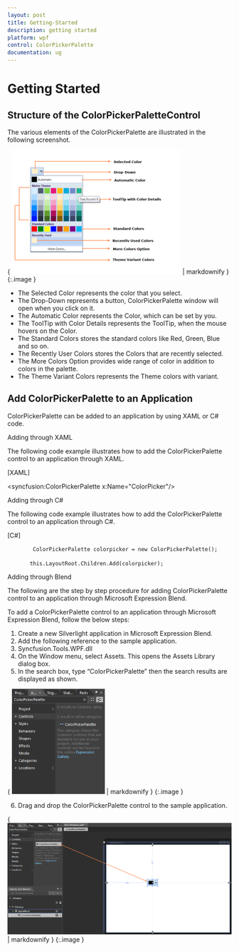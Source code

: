 ```yaml
---
layout: post
title: Getting-Started
description: getting started
platform: wpf
control: ColorPickerPalette
documentation: ug
---
```


# Getting Started

## Structure of the ColorPickerPaletteControl

The various elements of the ColorPickerPalette are illustrated in the following screenshot.

{ ![](Getting-Started_images/Getting-Started_img1.png) | markdownify }
{:.image }


* The Selected Color represents the color that you select.
* The Drop-Down represents a button, ColorPickerPalette window will open when you click on it.
* The Automatic Color represents the Color, which can be set by you.
* The ToolTip with Color Details represents the ToolTip, when the mouse hovers on the Color.
* The Standard Colors stores the standard colors like Red, Green, Blue and so on.
* The Recently User Colors stores the Colors that are recently selected.
* The More Colors Option provides wide range of color in addition to colors in the palette.
* The Theme Variant Colors represents the Theme colors with variant.
## Add ColorPickerPalette to an Application


ColorPickerPalette can be added to an application by using XAML or C# code.

Adding through XAML

The following code example illustrates how to add the ColorPickerPalette control to an application through XAML.

[XAML]

   &lt;syncfusion:ColorPickerPalette x:Name="ColorPicker"/&gt;





Adding through C#

The following code example illustrates how to add the ColorPickerPalette control to an application through C#.

[C#]

            ColorPickerPalette colorpicker = new ColorPickerPalette();

           this.LayoutRoot.Children.Add(colorpicker);





Adding through Blend

The following are the step by step procedure for adding ColorPickerPalette control to an application through Microsoft Expression Blend.

To add a ColorPickerPalette control to an application through Microsoft Expression Blend, follow the below steps:

1. Create a new Silverlight application in Microsoft Expression Blend.
2. Add the following reference to the sample application.
3. Syncfusion.Tools.WPF.dll
4. On the Window menu, select Assets. This opens the Assets Library dialog box.
5. In the search box, type “ColorPickerPalette” then the search results are displayed as shown.



{ ![](Getting-Started_images/Getting-Started_img2.png) | markdownify }
{:.image }




6. Drag and drop the ColorPickerPalette control to the sample application.



{ ![](Getting-Started_images/Getting-Started_img3.png) | markdownify }
{:.image }


